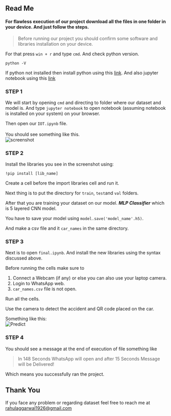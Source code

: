 ## Read Me
#### For flawless execution of our project download all the files in one folder in your device. And just follow the steps.
>Before running our project you should confirm some software and libraries installation on your device.

For that press `win + r` and type `cmd`. And check python version.
```
python -V
```
If python not installed then install python using this [link](https://www.python.org/downloads/). And also jupyter notebook using this [link](https://jupyter.org/install)
### STEP 1
We will start by opening `cmd` and directing to folder where our dataset and model is. And type `jupyter notebook` to open notebook (assuming notebook is installed on your system) on your browser.<br/>

Then open our `IOT.ipynb` file. <br/> \
You should see something like this. \
![screenshot](https://github.com/rahulagg26/Accident-Detection-and-Alerting-System-/blob/main/1.PNG?raw=true)
### STEP 2
Install the libraries you see in the screenshot using:
```
!pip install [lib_name]
```
Create a cell before the import libraries cell and run it.

Next thing is to put the directory for `train`, `test`and `val` folders.

After that you are training your dataset on our model. ***MLP Classifier*** which is 5 layered CNN model.

You have to save your model using `model.save('model_name'.h5)`.

And make a csv file and it `car_names` in the same directory.
### STEP 3
Next is to open `final.ipynb`. And install the new libraries using the syntax discussed above.

Before running the cells make sure to 
1. Connect a Webcam (if any) or else you can also use your laptop camera.
2. Login to WhatsApp web.
3. `car_names.csv` file is not open.

Run all the cells.

Use the camera to detect the accident and QR code placed on the car. 

Something like this:\
![Predict](https://github.com/rahulagg26/Accident-Detection-and-Alerting-System-/blob/44b5e4219a15238698b9bb34ec148f9beec95f41/8.jpg?raw=true)

### STEP 4

You should see a message at the end of execution of file something like
>In 148 Seconds WhatsApp will open and after 15 Seconds Message will be Delivered!

Which means you successfully ran the project.

## Thank You

If you face any problem or regarding dataset feel free to reach me at [rahulaggarwal1926@gmail.com](rahulaggarwal1926@gmail.com)

